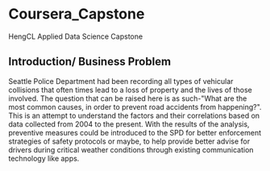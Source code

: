 # Coursera_Capstone
HengCL Applied Data Science Capstone

## Introduction/ Business Problem
Seattle Police Department had been recording all types of vehicular collisions that often times lead to a loss of property and the lives of those involved. The question that can be raised here is as such-"What are the most common causes, in order to prevent road accidents from happening?". This is an attempt to understand the factors and their correlations based on data collected from 2004 to the present. With the results of the analysis, preventive measures could be introduced to the SPD for better enforcement strategies of safety protocols or maybe, to help provide better advise for drivers during critical weather conditions through existing communication technology like apps.
